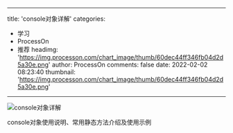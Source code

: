 
---
title: 'console对象详解'
categories: 
 - 学习
 - ProcessOn
 - 推荐
headimg: 'https://img.processon.com/chart_image/thumb/60dec44ff346fb04d2d5a30e.png'
author: ProcessOn
comments: false
date: 2022-02-02 08:23:40
thumbnail: 'https://img.processon.com/chart_image/thumb/60dec44ff346fb04d2d5a30e.png'
---

<div>   
<img class="thumb" alt="console对象详解" src="https://img.processon.com/chart_image/thumb/60dec44ff346fb04d2d5a30e.png" referrerpolicy="no-referrer">
<p>console对象使用说明、常用静态方法介绍及使用示例</p>  
</div>
            